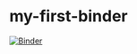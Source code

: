 # my-first-binder

[![Binder](https://mybinder.org/badge_logo.svg)](https://mybinder.org/v2/gh/cblevins/my-first-binder/HEAD)
